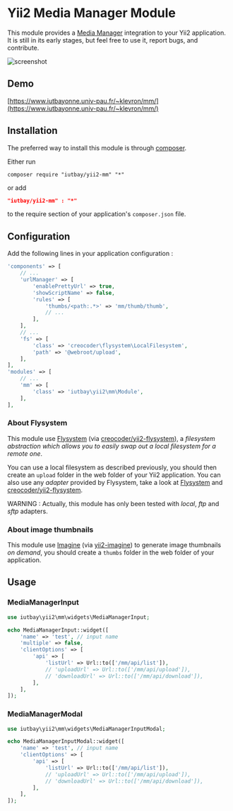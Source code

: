 # Yii2 Media Manager Module

This module provides a [Media Manager](https://github.com/iutbay/mm) integration to your Yii2 application. It is still in its early stages, but feel free to use it, report bugs, and contribute.

![screenshot](https://raw.githubusercontent.com/iutbay/mm/master/doc/images/mm01.jpg)

## Demo

[https://www.iutbayonne.univ-pau.fr/~klevron/mm/](https://www.iutbayonne.univ-pau.fr/~klevron/mm/)

## Installation

The preferred way to install this module is through [composer](http://getcomposer.org/download/).

Either run

```
composer require "iutbay/yii2-mm" "*"
```

or add

```json
"iutbay/yii2-mm" : "*"
```

to the require section of your application's `composer.json` file.

## Configuration

Add the following lines in your application configuration :

```php
'components' => [
    // ...
    'urlManager' => [
        'enablePrettyUrl' => true,
        'showScriptName' => false,
        'rules' => [    
            'thumbs/<path:.*>' => 'mm/thumb/thumb',
            // ...
        ],
    ],
    // ...
    'fs' => [
        'class' => 'creocoder\flysystem\LocalFilesystem',
        'path' => '@webroot/upload',
    ],
],
'modules' => [
    // ...
    'mm' => [
        'class' => 'iutbay\yii2\mm\Module',
    ],
],
```

### About Flysystem

This module use [Flysystem](https://github.com/thephpleague/flysystem) (via [creocoder/yii2-flysystem](https://github.com/creocoder/yii2-flysystem)), a *filesystem abstraction which allows you to easily swap out a local filesystem for a remote one*.

You can use a local filesystem as described previously, you should then create an `upload` folder in the web folder of your Yii2 application. You can also use any *adapter* provided by Flysystem, take a look at [Flysystem](http://flysystem.thephpleague.com) and [creocoder/yii2-flysystem](https://github.com/creocoder/yii2-flysystem).

WARNING : Actually, this module has only been tested with *local*, *ftp* and *sftp* adapters.

### About image thumbnails

This module use [Imagine](https://github.com/avalanche123/Imagine) (via [yii2-imagine](https://github.com/yiisoft/yii2-imagine)) to generate image thumbnails *on demand*, you should create a `thumbs` folder in the web folder of your application.

## Usage

### MediaManagerInput

```php
use iutbay\yii2\mm\widgets\MediaManagerInput;

echo MediaManagerInput::widget([
    'name' => 'test', // input name
    'multiple' => false,
    'clientOptions' => [
        'api' => [
            'listUrl' => Url::to(['/mm/api/list']),
            // 'uploadUrl' => Url::to(['/mm/api/upload']),
            // 'downloadUrl' => Url::to(['/mm/api/download']),
        ],
    ],
]);
```

### MediaManagerModal

```php
use iutbay\yii2\mm\widgets\MediaManagerInputModal;

echo MediaManagerInputModal::widget([
    'name' => 'test', // input name
    'clientOptions' => [
        'api' => [
            'listUrl' => Url::to(['/mm/api/list']),
            // 'uploadUrl' => Url::to(['/mm/api/upload']),
            // 'downloadUrl' => Url::to(['/mm/api/download']),
        ],
    ],
]);
```
